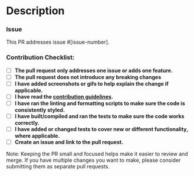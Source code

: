 # Description

<!-- Explain here the changes your PR introduces and text to help us understand the context of this change. -->

### Issue

<!-- Add the issue number/link that this change addresses. -->

This PR addresses issue #[issue-number].

### Contribution Checklist:

- [ ] **The pull request only addresses one issue or adds one feature.**
- [ ] **The pull request does not introduce any breaking changes**
- [ ] **I have added screenshots or gifs to help explain the change if applicable.**
- [ ] **I have read the [contribution guidelines](https://github.com/DevoteamNL/opendora/blob/main/CONTRIBUTING.md).**
- [ ] **I have ran the linting and formatting scripts to make sure the code is consistently styled.**
- [ ] **I have built/compiled and ran the tests to make sure the code works correctly.**
- [ ] **I have added or changed tests to cover new or different functionality, where applicable.**
- [ ] **Create an issue and link to the pull request.**

Note: Keeping the PR small and focused helps make it easier to review and merge. If you have multiple changes you want to make, please consider submitting them as separate pull requests.
